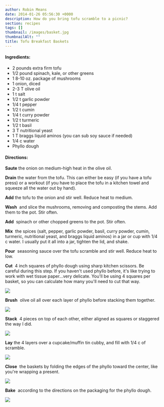 ```yaml
---
author: Robin Means
date: 2014-01-26 05:56:30 +0000
description: How do you bring tofu scramble to a picnic?
section: recipes
tags: []
thumbnail: /images/basket.jpg
thumbnailAlt: ""
title: Tofu Breakfast Baskets
---
```


#### Ingredients:

- 2 pounds extra firm tofu
- 1/2 pound spinach, kale, or other greens
- 1 8-10 oz. package of mushrooms
- 1 onion, diced
- 2-3 T olive oil
- 1 t salt
- 1/2 t garlic powder
- 1/4 t pepper
- 1/2 t cumin
- 1/4 t curry powder
- 1/2 t turmeric
- 1/2 t basil
- 3 T nutritional yeast
- 1 T braggs liquid aminos (you can sub soy sauce if needed)
- 1/4 c water
- Phyllo dough

#### Directions:

**Saute** the onion on medium-high heat in the olive oil.

**Drain** the water from the tofu. This can either be easy (if you have a tofu press) or a workout (if you have to place the tofu in a kitchen towel and squeeze all the water out by hand).

**Add** the tofu to the onion and stir well. Reduce heat to medium.

**Wash** &nbsp;and slice the mushrooms, removing and composting the stems. Add them to the pot. Stir often.

**Add** &nbsp;spinach or other chopped greens to the pot. Stir often.

**Mix** &nbsp;the spices (salt, pepper, garlic powder, basil, curry powder, cumin, turmeric, nutritional yeast, and braggs liquid aminos) in a jar or cup with 1/4 c water. I usually put it all into a jar, tighten the lid, and shake.

**Pour** &nbsp;seasoning sauce over the tofu scramble and stir well. Reduce heat to low.

**Cut** &nbsp;4 inch squares of phyllo dough using sharp kitchen scissors. Be careful during this step. If you haven't used phyllo before, it's like trying to work with wet tissue paper...very delicate. You'll be using 4 squares per basket, so you can calculate how many you'll need to cut that way.

![](/images/4inch-phyllo.jpg)

**Brush** &nbsp;olive oil all over each layer of phyllo before stacking them together.

![](/images/brushing-phyllo.jpg)

**Stack** &nbsp;4 pieces on top of each other, either aligned as squares or staggered the way I did.

![](/images/phyllo-pinwheel.jpg)

**Lay** the 4 layers over a cupcake/muffin tin cubby, and fill with 1/4 c of scramble.

![](/images/open-basket.jpg)

**Close** &nbsp;the baskets by folding the edges of the phyllo toward the center, like you're wrapping a present.

![](/images/basket-rows.jpg)

**Bake** &nbsp;according to the directions on the packaging for the phyllo dough.

![](/images/basket.jpg)

